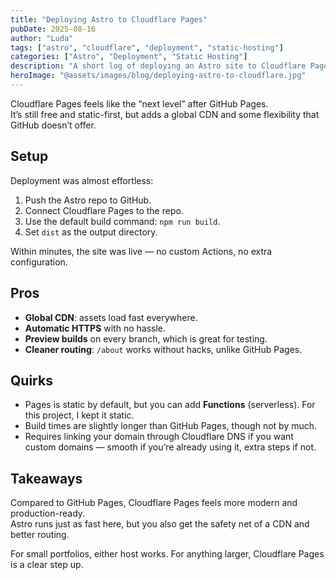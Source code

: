 ```yaml
---
title: "Deploying Astro to Cloudflare Pages"
pubDate: 2025-08-16
author: "Luda"
tags: ["astro", "cloudflare", "deployment", "static-hosting"]
categories: ["Astro", "Deployment", "Static Hosting"]
description: "A short log of deploying an Astro site to Cloudflare Pages, with pros and quirks compared to GitHub Pages."
heroImage: "@assets/images/blog/deploying-astro-to-cloudflare.jpg"
---
```


Cloudflare Pages feels like the “next level” after GitHub Pages.  
It’s still free and static-first, but adds a global CDN and some flexibility that GitHub doesn’t offer.

## Setup

Deployment was almost effortless:

1. Push the Astro repo to GitHub.  
2. Connect Cloudflare Pages to the repo.  
3. Use the default build command: `npm run build`.  
4. Set `dist` as the output directory.  

Within minutes, the site was live — no custom Actions, no extra configuration.

## Pros

- **Global CDN**: assets load fast everywhere.  
- **Automatic HTTPS** with no hassle.  
- **Preview builds** on every branch, which is great for testing.  
- **Cleaner routing**: `/about` works without hacks, unlike GitHub Pages.  

## Quirks

- Pages is static by default, but you can add **Functions** (serverless). For this project, I kept it static.  
- Build times are slightly longer than GitHub Pages, though not by much.  
- Requires linking your domain through Cloudflare DNS if you want custom domains — smooth if you’re already using it, extra steps if not.  

## Takeaways

Compared to GitHub Pages, Cloudflare Pages feels more modern and production-ready.  
Astro runs just as fast here, but you also get the safety net of a CDN and better routing.  

For small portfolios, either host works. For anything larger, Cloudflare Pages is a clear step up.
